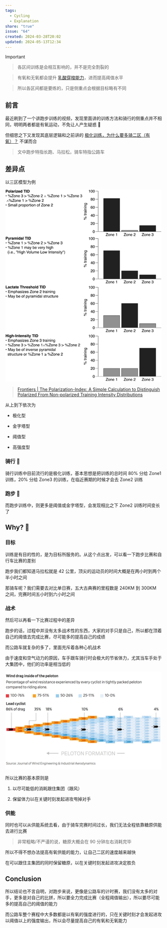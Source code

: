 ```yaml
---
tags:
  - Cycling
  - Explanation
share: "true"
issue: "64"
created: 2024-03-28T20:02
updated: 2024-05-13T12:34
---
```


  
> [!IMPORTANT]  
  
> 各区间训练是会相互影响的，并不是完全割裂的  
  
> 有氧和无氧都会提升 [乳酸穿梭能力](pages/Cycling/%E4%B9%B3%E9%85%B8%E7%A9%BF%E6%A2%AD%E8%83%BD%E5%8A%9B.md)，进而提高阈值水平  
  
> 所以各区间都是要练的，只是侧重点会根据目标略有不同
  

  
## 前言
  

  
最近刷到了一个讲跑步训练的视频，发现里面讲的训练方法和骑行的侧重点并不相同，明明两者都是有氧运动，不免让人产生疑惑 🤔
  

  
但细思之下又发现其底层逻辑和之前讲的 [极化训练，为什么要多骑二区（有氧）？](../63/%E6%9E%81%E5%8C%96%E8%AE%AD%E7%BB%83%EF%BC%8C%E4%B8%BA%E4%BB%80%E4%B9%88%E8%A6%81%E5%A4%9A%E9%AA%91%E4%BA%8C%E5%8C%BA%EF%BC%88%E6%9C%89%E6%B0%A7%EF%BC%89%EF%BC%9F.md) 不谋而合
  

  
> 文中跑步特指长跑、马拉松，骑车特指公路车
  

  
## 差异点
  

  
以三区模型为例
  

  
![IMG_3966](https://raw.githubusercontent.com/lei4519/picture-bed/main/imagesIMG_3966.jpeg)
  

  
> [Frontiers | The Polarization-Index: A Simple Calculation to Distinguish Polarized From Non-polarized Training Intensity Distributions](https://www.frontiersin.org/journals/physiology/articles/10.3389/fphys.2019.00707/full)
  

  
从上到下依次为
  
- 极化型
  
- 金字塔型
  
- 阈值型
  
- 高强度型
  

  
### 骑行 🚴
  

  
骑行训练中目前流行的是极化训练，基本思想是把训练的总时间 80% 分给 Zone1 训练，20% 分给 Zone3 的训练，在临近赛期的时候才会去 Zone2 训练
  

  
### 跑步 🏃
  

  
而跑步训练中，则更多是阈值或金字塔型，会发现相比之下 Zone2 训练时间变长了
  

  
## Why? 🧐
  

  
### 目标
  

  
训练是有目的性的，是为目标所服务的。从这个点出发，可以看一下跑步比赛和自行车比赛的差别
  

  
跑步我们都知道马拉松就是 42 公里，顶尖的运动员的时间大概是在两小时到两个半小时之间
  

  
那骑车呢？我们需要去对比单日赛，五大古典赛的里程数是 240KM 到 300KM 之间，完赛时间五小时到六小时之间
  

  
### 战术
  

  
然后可以再看一下比赛过程中的差异
  

  
跑步的话，过程中并没有太多战术性的东西，大家的对手只是自己，所以都在顶着自己的阈值去完成比赛，尽可能多的提高自己的成绩
  

  
而公路车就复杂的多了，里面充斥着各种心机战术
  

  
由于速度和空气动力的原因，车手跟车骑行时会极大的节省体力，尤其当车手处于大集团中，他们的功率是相当低的
  

  
![IMG_3983 1|风阻示例](https://raw.githubusercontent.com/lei4519/picture-bed/main/imagesIMG_3983%201.png)
  

  
所以比赛的基本原则是
  
1. 以尽可能低的消耗跟住集团（跟风）
  
2. 保留体力以在关键时刻发起进攻甩掉对手
  

  
### 供能
  

  
同时也可以从供能系统去看，由于骑车完赛时间过长，我们无法全程依靠糖原供能去进行比赛
  

  
> 非常粗略/不严谨的说，糖原大概会在 90 分钟左右消耗完毕
  

  
所以不得不想办法提高有氧供能的能力，让自己二区的速度越来越快
  

  
在可以跟住主集团的同时保留糖原，以在关键时刻发起进攻决定胜负
  

  
## Conclusion
  

  
所以结论也不言自明，对跑步来说，更像是公路车的计时赛，我们没有太多的对手，更多是对自己的比拼，所以要全力完成比赛（全程阈值输出），所以要尽可能多的提高自己的阈值的能力
  

  
而公路车整个赛程中大多数都是以有氧的强度进行的，只在关键时刻才会发起进攻以阈值以上的强度输出，所以会尽量提高自己的有氧和无氧能力
  
